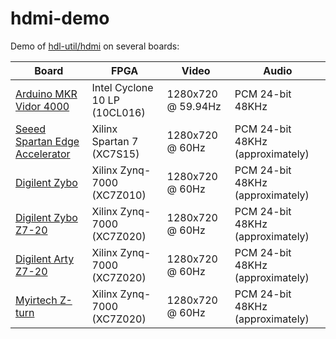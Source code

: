 # hdmi-demo

Demo of [hdl-util/hdmi](https://github.com/hdl-util/hdmi/) on several boards:

|Board|FPGA|Video|Audio|
|---|---|---|---|
|[Arduino MKR Vidor 4000](https://store.arduino.cc/usa/mkr-vidor-4000)|Intel Cyclone 10 LP (10CL016)|1280x720 @ 59.94Hz|PCM 24-bit 48KHz|
|[Seeed Spartan Edge Accelerator](https://www.seeedstudio.com/Spartan-Edge-Accelerator-Board-p-4261.html)|Xilinx Spartan 7 (XC7S15)|1280x720 @ 60Hz|PCM 24-bit 48KHz (approximately)|
|[Digilent Zybo](https://digilent.com/reference/programmable-logic/zybo/start)|Xilinx Zynq-7000 (XC7Z010)|1280x720 @ 60Hz|PCM 24-bit 48KHz (approximately)|
|[Digilent Zybo Z7-20](https://digilent.com/shop/zybo-z7-zynq-7000-arm-fpga-soc-development-board/)|Xilinx Zynq-7000 (XC7Z020)|1280x720 @ 60Hz|PCM 24-bit 48KHz (approximately)|
|[Digilent Arty Z7-20](https://digilent.com/shop/arty-z7-zynq-7000-soc-development-board/)|Xilinx Zynq-7000 (XC7Z020)|1280x720 @ 60Hz|PCM 24-bit 48KHz (approximately)|
|[Myirtech Z-turn](https://www.myirtech.com/list.asp?id=502)|Xilinx Zynq-7000 (XC7Z020)|1280x720 @ 60Hz|PCM 24-bit 48KHz (approximately)|
